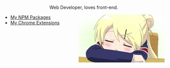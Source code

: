 <!-- markdownlint-disable MD033 MD041 -->

<p align="center">Web Developer, loves front-end.</p>

<img align="right" src="https://github.com/fiahfy/fiahfy/blob/master/karen.gif?raw=true" height="150" />

- [My NPM Packages](https://www.npmjs.com/~fiahfy)
- [My Chrome Extensions](https://chrome.google.com/webstore/search/fiahfy?_category=extensions)
